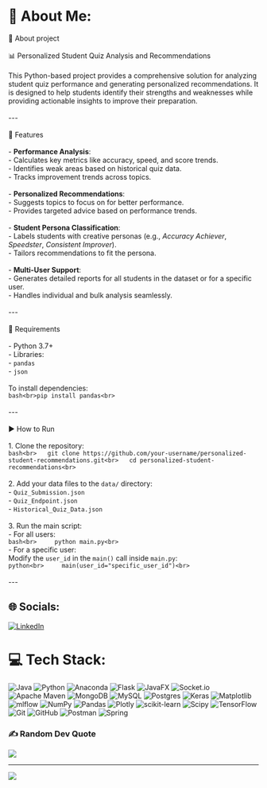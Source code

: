 # 💫 About Me:
🌟 About project<br><br>📊 Personalized Student Quiz Analysis and Recommendations<br><br>This Python-based project provides a comprehensive solution for analyzing student quiz performance and generating personalized recommendations. It is designed to help students identify their strengths and weaknesses while providing actionable insights to improve their preparation.<br><br>---<br><br>🚀 Features<br><br>- **Performance Analysis**:<br>  - Calculates key metrics like accuracy, speed, and score trends.<br>  - Identifies weak areas based on historical quiz data.<br>  - Tracks improvement trends across topics.<br><br>- **Personalized Recommendations**:<br>  - Suggests topics to focus on for better performance.<br>  - Provides targeted advice based on performance trends.<br><br>- **Student Persona Classification**:<br>  - Labels students with creative personas (e.g., *Accuracy Achiever*, *Speedster*, *Consistent Improver*).<br>  - Tailors recommendations to fit the persona.<br><br>- **Multi-User Support**:<br>  - Generates detailed reports for all students in the dataset or for a specific user.<br>  - Handles individual and bulk analysis seamlessly.<br><br>---<br><br>🔧 Requirements<br><br>- Python 3.7+<br>- Libraries: <br>  - `pandas`<br>  - `json`<br><br>To install dependencies:<br>```bash<br>pip install pandas<br>```<br><br>---<br><br>▶️ How to Run<br><br>1. Clone the repository:<br>   ```bash<br>   git clone https://github.com/your-username/personalized-student-recommendations.git<br>   cd personalized-student-recommendations<br>   ```<br><br>2. Add your data files to the `data/` directory:<br>   - `Quiz_Submission.json`<br>   - `Quiz_Endpoint.json`<br>   - `Historical_Quiz_Data.json`<br><br>3. Run the main script:<br>   - For all users:<br>     ```bash<br>     python main.py<br>     ```<br>   - For a specific user:<br>     Modify the `user_id` in the `main()` call inside `main.py`:<br>     ```python<br>     main(user_id="specific_user_id")<br>     ```<br><br>---<br>


## 🌐 Socials:
[![LinkedIn](https://img.shields.io/badge/LinkedIn-%230077B5.svg?logo=linkedin&logoColor=white)](https://linkedin.com/in/prakash-vishwakarma0610) 

# 💻 Tech Stack:
![Java](https://img.shields.io/badge/java-%23ED8B00.svg?style=for-the-badge&logo=openjdk&logoColor=white) ![Python](https://img.shields.io/badge/python-3670A0?style=for-the-badge&logo=python&logoColor=ffdd54) ![Anaconda](https://img.shields.io/badge/Anaconda-%2344A833.svg?style=for-the-badge&logo=anaconda&logoColor=white) ![Flask](https://img.shields.io/badge/flask-%23000.svg?style=for-the-badge&logo=flask&logoColor=white) ![JavaFX](https://img.shields.io/badge/javafx-%23FF0000.svg?style=for-the-badge&logo=javafx&logoColor=white) ![Socket.io](https://img.shields.io/badge/Socket.io-black?style=for-the-badge&logo=socket.io&badgeColor=010101) ![Apache Maven](https://img.shields.io/badge/Apache%20Maven-C71A36?style=for-the-badge&logo=Apache%20Maven&logoColor=white) ![MongoDB](https://img.shields.io/badge/MongoDB-%234ea94b.svg?style=for-the-badge&logo=mongodb&logoColor=white) ![MySQL](https://img.shields.io/badge/mysql-4479A1.svg?style=for-the-badge&logo=mysql&logoColor=white) ![Postgres](https://img.shields.io/badge/postgres-%23316192.svg?style=for-the-badge&logo=postgresql&logoColor=white) ![Keras](https://img.shields.io/badge/Keras-%23D00000.svg?style=for-the-badge&logo=Keras&logoColor=white) ![Matplotlib](https://img.shields.io/badge/Matplotlib-%23ffffff.svg?style=for-the-badge&logo=Matplotlib&logoColor=black) ![mlflow](https://img.shields.io/badge/mlflow-%23d9ead3.svg?style=for-the-badge&logo=numpy&logoColor=blue) ![NumPy](https://img.shields.io/badge/numpy-%23013243.svg?style=for-the-badge&logo=numpy&logoColor=white) ![Pandas](https://img.shields.io/badge/pandas-%23150458.svg?style=for-the-badge&logo=pandas&logoColor=white) ![Plotly](https://img.shields.io/badge/Plotly-%233F4F75.svg?style=for-the-badge&logo=plotly&logoColor=white) ![scikit-learn](https://img.shields.io/badge/scikit--learn-%23F7931E.svg?style=for-the-badge&logo=scikit-learn&logoColor=white) ![Scipy](https://img.shields.io/badge/SciPy-%230C55A5.svg?style=for-the-badge&logo=scipy&logoColor=%white) ![TensorFlow](https://img.shields.io/badge/TensorFlow-%23FF6F00.svg?style=for-the-badge&logo=TensorFlow&logoColor=white) ![Git](https://img.shields.io/badge/git-%23F05033.svg?style=for-the-badge&logo=git&logoColor=white) ![GitHub](https://img.shields.io/badge/github-%23121011.svg?style=for-the-badge&logo=github&logoColor=white) ![Postman](https://img.shields.io/badge/Postman-FF6C37?style=for-the-badge&logo=postman&logoColor=white) ![Spring](https://img.shields.io/badge/spring-%236DB33F.svg?style=for-the-badge&logo=spring&logoColor=white)

### ✍️ Random Dev Quote
![](https://quotes-github-readme.vercel.app/api?type=horizontal&theme=radical)

---
[![](https://visitcount.itsvg.in/api?id=prakashvk2003&icon=0&color=0)](https://visitcount.itsvg.in)

<!-- Proudly created with GPRM ( https://gprm.itsvg.in ) -->
